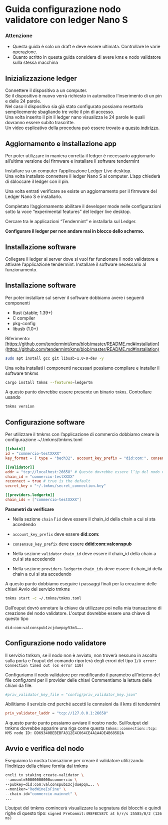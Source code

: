 # Guida configurazione nodo validatore con ledger Nano S

### **Attenzione**

* Questa guida è solo un draft e deve essere ultimata. Controllare le varie operazione.
* Quanto scritto in questa guida considera di avere kms e nodo validatore sulla stessa macchina


## Inizializzazione ledger

Connettere il dispositivo a un computer.    
Se il dispositivo è nuovo verrà richiesto in automatico l’inserimento di un pin e delle 24 parole.    
Nel caso il dispositivo sia già stato configurato possiamo resettarlo semplicemente sbagliando tre volte il pin di accesso.     
Una volta inserito il pin il ledger nano visualizza le 24 parole le quali dovranno essere subito trascritte.    
Un video esplicativo della procedura può essere trovato a [questo indirizzo](https://support.ledger.com/hc/en-us/articles/360000613793).   
   

## Aggiornamento e installazione app

Per poter utilizzare in maniera corretta il ledger è necessario aggiornarlo all’ultima versione del firmware e installare il software tendermint     

Installare su un computer l’applicazione Ledger Live desktop.     
Una volta installato connettere il ledger Nano S al computer. L’app chiederà di sbloccare il ledger con il pin.   
     
Una volta entrati verificare se esiste un aggiornamento per il firmware del Ledger Nano S e installarlo.    
      
Completato l’aggiornamento abilitare il developer mode nelle configurazioni sotto la voce “experimental features” del ledger live desktop.    
    
Cercare tra le applicazioni “Tendermint” e installarla sul Ledger.    
   
**Configurare il ledger per non andare mai in blocco dello schermo.**


## Installazione software

Collegare il ledger al server dove si vuol far funzionare il nodo validatore e attivare l’applicazione tendermint.
Installare il software necessario al funzionamento.       

## Installazione software

Per poter installare sul server il software dobbiamo avere i seguenti componenti    
* Rust (stable; 1.39+)
* C compiler
* pkg-config
* libusb (1.0+)

Riferimento: [https://github.com/tendermint/kms/blob/master/README.md#installation](https://github.com/tendermint/kms/blob/master/README.md#installation)       


```sh
sudo apt install gcc git libusb-1.0-0-dev -y
```


      
Una volta installati i componenti necessari possiamo compilare e installer il software tmkms

```sh
cargo install tmkms --features=ledgertm
```

A questo punto dovrebbe essere presente un binario `tmkms`. Controllare usando

```sh
tmkms version
```

## Configurazione software

Per utilizzare il tmkms con l’applicazione di commercio dobbiamo creare la configurazione ~/.tmkms/tmkms.toml

```toml
[[chain]]
id = "commercio-testXXXX"
key_format = { type = "bech32", account_key_prefix = "did:com:", consensus_key_prefix = "did:com:valconspub" }

[[validator]]
addr = "tcp://localhost:26658" # Questo dovrebbe essere l’ip del nodo validatore
chain_id = "commercio-testXXXX"
reconnect = true # true is the default
secret_key = "~/.tmkms/secret_connection.key"

[[providers.ledgertm]]
chain_ids = ["commercio-testXXXX"]
```

**Parametri da verificare**
* Nella sezione `chain` l'`id` deve essere il chain_id della chain a cui si sta accedendo
* `account_key_prefix` deve essere **did:com:**
* `consensus_key_prefix` deve essere **ddid:com:valconspub**

* Nella sezione `validator` `chain_id` deve essere il chain_id della chain a cui si sta accedendo
* Nella sezione `providers.ledgertm` `chain_ids` deve essere il chain_id della chain a cui si sta accedendo

A questo punto dobbiamo eseguire i passaggi finali per la creazione delle chiavi
Avvio del servizio tmkms
```sh
tmkms start -c ~/.tmkms/tmkms.toml
```
Dall’ouput dovrò annotare la chiave da utilizzare poi nella mia transazione di creazione del nodo validatore. L'output dovrebbe essere una chiave di questo tipo

```
did:com:valconspub1zcjduepqy53m3…….
```


## Configurazione nodo validatore


Il servizio tmksm, se il nodo non è avviato, non troverà nessuno in ascolto sulla porta e l’ouput del comando riporterà degli errori del tipo `I/O error: Connection timed out (os error 110)`

Configuriamo il nodo validatore per modificando il parametro all’interno del file config.toml per il provider delle chiavi
Commentiamo la lettura delle chiavi da file.

```toml
#priv_validator_key_file = "config/priv_validator_key.json" 
```
Abilitiamo il servizio cnd perché accetti le connsioni da il kms di tendermint
```toml
priv_validator_laddr = "tcp://127.0.0.1:26658" 
```
A questo punto punto possiamo avviare il nostro nodo. Sull’output del tmkms dovrebbe apparire una riga come questa
`tmkms::connection::tcp: KMS node ID: DD69340BEBEBFA312E4C064CE4A1A4DE4B685D2A`

## Avvio e verifica del nodo


Eseguiamo la nostra transazione per creare il validatore utilizzando l’indirizzo della chiave fornita dal tmkms
```sh
cncli tx staking create-validator \
--amount=50000000000ucommercio \
--pubkey=did:com:valconspub1zcjduepqn….. \
--moniker="RedWineIsFine" \
--chain-id="commercio-mainnet" \
...
```
L’output del tmkms comincerà visualizzare la segnatura dei blocchi e quindi righe di questo tipo: `signed PreCommit:498FBC587C at h/r/s 25585/0/2 (126 ms)`